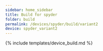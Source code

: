 ```yaml
---
sidebar: home_sidebar
title: Build for spyder
folder: build
permalink: /devices/spyder/build/variant2
device: spyder_variant2
---
```

{% include templates/device_build.md %}
